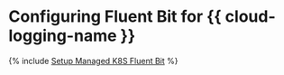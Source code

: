# Configuring Fluent Bit for {{ cloud-logging-name }}

{% include [Setup Managed K8S Fluent Bit](../../_tutorials/k8s-fluent-bit-logging.md) %}